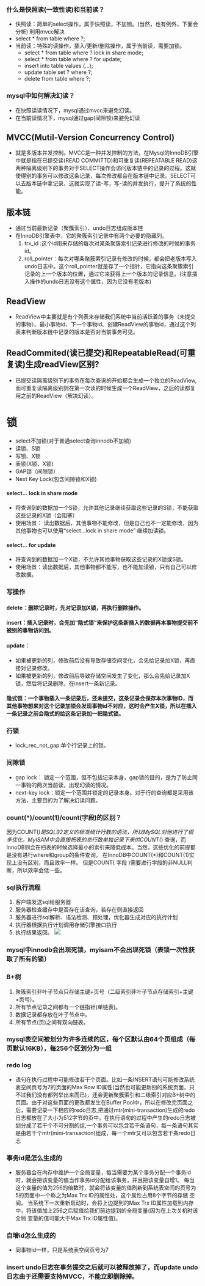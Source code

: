 
### 什么是快照读(一致性读)和当前读？
- 快照读：简单的select操作，属于快照读，不加锁。(当然，也有例外，下面会分析) 利用mvcc解决
 - select * from table where ?;
- 当前读：特殊的读操作，插入/更新/删除操作，属于当前读，需要加锁。
  - select * from table where ? lock in share mode;
  - select * from table where ? for update;
  - insert into table values (…);
  - update table set ? where ?;
  - delete from table where ?;


### mysql中如何解决幻读？
- 在快照读读情况下，mysql通过mvcc来避免幻读。
- 在当前读情况下，mysql通过gap(间隙锁)来避免幻读



## MVCC(Mutil-Version Concurrency Control)
- 就是多版本并发控制。MVCC是一种并发控制的方法，在Mysql的InnoDB引擎中就是指在已提交读(READ COMMITTD)和可重复读(REPEATABLE READ)这两种隔离级别下的事务对于SELECT操作会访问版本链中的记录的过程。这就使得别的事务可以修改这条记录，每次修改都会在版本链中记录。SELECT可以去版本链中拿记录，这就实现了读-写，写-读的并发执行，提升了系统的性能。


## 版本链
- 通过当前最新记录（聚簇索引）、undo日志组成版本链
- 在InnoDB引擎表中，它的聚簇索引记录中有两个必要的隐藏列。
  1. trx_id :这个id用来存储的每次对某条聚簇索引记录进行修改的时候的事务id。
  2. roll_pointer：每次对哪条聚簇索引记录有修改的时候，都会把老版本写入undo日志中。这个roll_pointer就是存了一个指针，它指向这条聚簇索引记录的上一个版本的位置，通过它来获得上一个版本的记录信息。(注意插入操作的undo日志没有这个属性，因为它没有老版本)
  

## ReadView
- ReadView中主要就是有个列表来存储我们系统中当前活跃着的事务（未提交的事物）、最小事物id、下一个事物id、创建ReadView的事物id，通过这个列表来判断版本链中记录的版本是否对当前事务可见。


## ReadCommited(读已提交)和RepeatableRead(可重复读)生成readView区别?
- 已提交读隔离级别下的事务在每次查询的开始都会生成一个独立的ReadView,而可重复读隔离级别则在第一次读的时候生成一个ReadView，之后的读都复用之前的ReadView（解决幻读）。


# 锁
- select不加锁(对于普通select查询innodb不加锁)
- 读锁、S锁
- 写锁、X锁
- 表锁(X锁、X锁)
- GAP锁（间隙锁）
- Next Key Lock(包含间隙锁和X锁)


#### select... lock in share mode
- 将查询到的数据加一个S锁，允许其他记录继续获取这些记录的S锁，不能获取这些记录的X锁（会阻塞）
- 使用场景： 读出数据后，其他事物不能修改，但是自己也不一定能修改，因为其他事物也可以使用“select...lock in share mode” 继续加读锁。

#### select... for update
- 将查询到的数据加一个X锁，不允许其他事物获取这些记录的X锁或S锁。
- 使用场景：读出数据后，其他事物都不能写，也不能加读锁，只有自己可以修改数据。


### 写操作
#### delete：删除记录时，先对记录加X锁，再执行删除操作。
#### insert：插入记录时，会先加“隐式锁”来保护这条新插入的数据再本事物提交前不被别的事物访问到。
#### update：
- 如果被更新的列，修改前后没有导致存储空间变化，会先给记录加X锁，再直接对记录修改。
- 如果被更新的列，修改前后导致存储空间发生了变化，那么会先给记录加X锁，然后将记录删除，在insert一条新记录。

#### 隐式锁：一个事物插入一条记录后，还未提交，这条记录会保存本次事物ID，而其他事物想来对这个记录加锁会发现事物id不对应，这时会产生X锁，所以在插入一条记录之前会隐式的给这条记录加一把隐式锁。

### 行锁
 - lock_rec_not_gap:单个行记录上的锁。

### 间隙锁
 - gap lock： 锁定一个范围，但不包括记录本身，gap锁的目的，是为了防止同一事物的两次当前读，出现幻读的情况。
 - next-key lock：锁定一个范围并锁定的记录本身。对于行的查询都是采用该方法，主要目的为了解决幻读问题。



### count(*)/count(1)/count(字段)的区别？
因为COUNT(*)是SQL92定义的标准统计行数的语法，所以MySQL对他进行了很多优化，MyISAM中会直接把表的总行数单独记录下来供COUNT(*) 查询，而InnoDB则会在扫表的时候选择最小的索引来降低成本。当然，这些优化的前提都是没有进行where和group的条件查询。
在InnoDB中COUNT(*)和COUNT(1)实现上没有区别，而且效率一样。
但是COUNT( 字段 )需要进行字段的非NULL判断，所以效率会低一些。


### sql执行流程
1. 客户端发送sql给服务器
2. 服务器检查缓存中是否存在该查询，若存在则直接返回
3. 服务器进行sql解析、语法检测、预处理，优化器生成对应的执行计划
4. 执行器根据执行计划调用存储引擎接口执行
5. 执行结果返回。
![](https://s3.ax1x.com/2021/03/10/6GacCR.png)

### mysql中innodb会出现死锁，myisam不会出现死锁（表锁一次性获取了所有的锁）

### B+树
1. 聚簇索引非叶子节点只存储主键+页号（二级索引非叶子节点存储索引+主键+页号）。
2. 所有节点记录之间都有一个链指针(单链表)。
3. 数据记录都存放在叶子节点中。
4. 所有节点(页)之间有双向链表。


### mysql表空间被划分为许多连续的区，每个区默认由64个页组成（每页默认16KB），每256个区划分为一组

### redo log
- 语句在执行过程中可能修改若干个页面。比如一条INSERT语句可能修改系统表空间页号为7的页面的Max Row ID属性(当然也可能更新别的系统页面，只不过我们没有都列举出来而已)，还会更新聚簇索引和二级索引对应B+树中的页面。由于对这些页面的更改都发生在Buffer Pool中，所以在修改完页面之后，需要记录一下相应的redo日志,把通过mtr(mini-transaction)生成的redo日志都放在了大小为512字节的页中。在执行语句的过程中产生的redo日志被划分成了若干个不可分割的组,一个事务可以包含若干条语句，每一条语句其实是由若干个mtr(mini-transaction)组成，每一个mtr又可以包含若干条redo日志

### 事务id是怎么生成的
- 服务器会在内存中维护一个全局变量，每当需要为某个事务分配一个事务id时，就会把该变量的值当作事务id分配给该事务，并且把该变量自增1。
每当这个变量的值为256的倍数时，就会将该变量的值刷新到系统表空间的页号为5的页面中一个称之为Max Trx ID的属性处，这个属性占用8个字节的存储 空间。
当系统下一次重新启动时，会将上边提到的Max Trx ID属性加载到内存中，将该值加上256之后赋值给我们前边提到的全局变量(因为在上次关机时该全局 变量的值可能大于Max Trx ID属性值)。

### 自增id怎么生成的
- 同事物id一样，只是系统表空间页号为7


### insert undo日志在事务提交之后就可以被释放掉了，而update undo日志由于还需要支持MVCC，不能立即删除掉。

